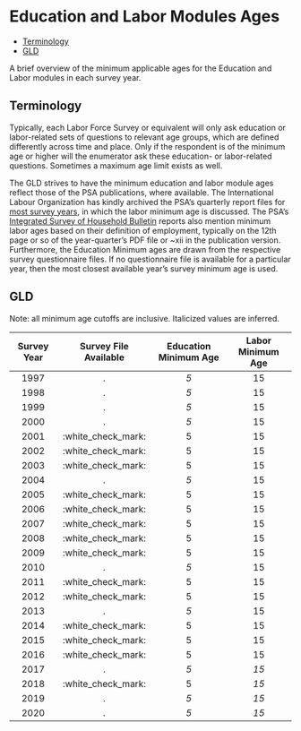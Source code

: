 Education and Labor Modules Ages
================

-   [Terminology](#terminology)
-   [GLD](#gld)

A brief overview of the minimum applicable ages for the Education and Labor modules in each survey year.

## Terminology

Typically, each Labor Force Survey or equivalent will only ask education or labor-related sets of questions to relevant age groups, which are defined differently across time and place. Only if the respondent is of the minimum age or higher will the enumerator ask these education- or labor-related questions. Sometimes a maximum age limit exists as well.

The GLD strives to have the minimum education and labor module ages reflect those of the PSA publications, where available. The International Labour Organization has kindly archived the PSA’s quarterly report files for [most survey years](https://www.ilo.org/surveyLib/index.php/catalog/LFS#_r=&collection=&country=171&dtype=&from=1975&page=1&ps=30&sid=&sk=&sort_by=nation&sort_order=&to=2019&topic=&view=s&vk=), in which the labor minimum age is discussed. The PSA’s [Integrated Survey of Household Bulletin](https://psa.gov.ph/content/integrated-survey-households-ish-bulletin) reports also mention minimum labor ages based on their definition of employment, typically on the 12th page or so of the year-quarter’s PDF file or \~xii in the publication version. Furthermore, the Education Minimum ages are drawn from the respective survey questionnaire files. If no questionnaire file is available for a particular year, then the most closest available year’s survey minimum age is used.

## GLD

Note: all minimum age cutoffs are inclusive. Italicized values are inferred.

| Survey Year | Survey File Available | Education Minimum Age | Labor Minimum Age |
|:-----------:|:---------------------:|:---------------------:|:-----------------:|
|    1997     |           .           |          *5*          |        15         |
|    1998     |           .           |          *5*          |        15         |
|    1999     |           .           |          *5*          |        15         |
|    2000     |           .           |          *5*          |        15         |
|    2001     | :white\_check\_mark:  |           5           |        15         |
|    2002     | :white\_check\_mark:  |           5           |        15         |
|    2003     | :white\_check\_mark:  |           5           |        15         |
|    2004     |           .           |          *5*          |        15         |
|    2005     | :white\_check\_mark:  |           5           |        15         |
|    2006     | :white\_check\_mark:  |           5           |        15         |
|    2007     | :white\_check\_mark:  |           5           |        15         |
|    2008     | :white\_check\_mark:  |           5           |        15         |
|    2009     | :white\_check\_mark:  |           5           |        15         |
|    2010     |           .           |          *5*          |        15         |
|    2011     | :white\_check\_mark:  |           5           |        15         |
|    2012     | :white\_check\_mark:  |           5           |        15         |
|    2013     |           .           |          *5*          |        15         |
|    2014     | :white\_check\_mark:  |           5           |        15         |
|    2015     | :white\_check\_mark:  |           5           |        15         |
|    2016     | :white\_check\_mark:  |           5           |        15         |
|    2017     |           .           |          *5*          |       *15*        |
|    2018     | :white\_check\_mark:  |           5           |       *15*        |
|    2019     |           .           |          *5*          |       *15*        |
|    2020     |           .           |          *5*          |       *15*        |
